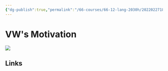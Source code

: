 ```yaml
---
{"dg-publish":true,"permalink":"/66-courses/66-12-lang-2030h/20220227182525-vw-s-motivation/","dgHomeLink":true,"dgPassFrontmatter":false}
---
```



# VW's Motivation

![](@watchmojo.com10VolkswagenScandal2015a#9%20VW's%20Motivation)

## Links
